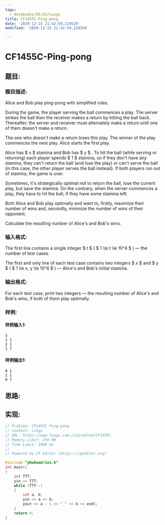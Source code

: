 ```yaml
---
tags: 
  - Notebooks/OI/OJ/Luogu
title: CF1455C-Ping-pong
date: '2020-12-15 21:42:59.224520'
modified: '2020-12-15 21:42:59.224568'

---
```

# CF1455C-Ping-pong
## 题目:
### 题目描述:
Alice and Bob play ping-pong with simplified rules.

During the game, the player serving the ball commences a play. The server strikes the ball then the receiver makes a return by hitting the ball back. Thereafter, the server and receiver must alternately make a return until one of them doesn't make a return.

The one who doesn't make a return loses this play. The winner of the play commences the next play. Alice starts the first play.

Alice has $ x $ stamina and Bob has $ y $ . To hit the ball (while serving or returning) each player spends $ 1 $ stamina, so if they don't have any stamina, they can't return the ball (and lose the play) or can't serve the ball (in this case, the other player serves the ball instead). If both players run out of stamina, the game is over.

Sometimes, it's strategically optimal not to return the ball, lose the current play, but save the stamina. On the contrary, when the server commences a play, they have to hit the ball, if they have some stamina left.

Both Alice and Bob play optimally and want to, firstly, maximize their number of wins and, secondly, minimize the number of wins of their opponent.

Calculate the resulting number of Alice's and Bob's wins.
### 输入格式:
The first line contains a single integer $ t $ ( $ 1 \le t \le 10^4 $ ) — the number of test cases.

The first and only line of each test case contains two integers $ x $ and $ y $ ( $ 1 \le x, y \le 10^6 $ ) — Alice's and Bob's initial stamina.
### 输出格式:
For each test case, print two integers — the resulting number of Alice's and Bob's wins, if both of them play optimally.
### 样例:
#### 样例输入1:
```
3
1 1
2 1
1 7
```
#### 样例输出1:
```
0 1
1 1
0 7
```
## 思路:

## 实现:
```cpp
// Problem: CF1455C Ping-pong
// Contest: Luogu
// URL: https://www.luogu.com.cn/problem/CF1455C
// Memory Limit: 250 MB
// Time Limit: 1000 ms
//
// Powered by CP Editor (https://cpeditor.org)

#include "ybwhead/ios.h"
int main()
{
    int TTT;
    yin >> TTT;
    while (TTT--)
    {
        int a, b;
        yin >> a >> b;
        yout << a - 1 << " " << b << endl;
    }
    return 0;
}
```
